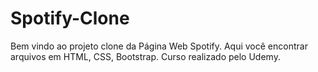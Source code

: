 # Spotify-Clone
Bem vindo ao projeto clone da Página Web Spotify. Aqui você encontrar arquivos em HTML, CSS, Bootstrap. Curso realizado pelo Udemy.
